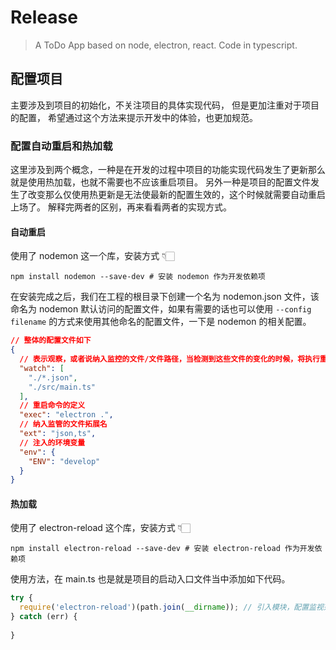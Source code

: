 # Release

> A ToDo App based on node, electron, react. Code in typescript.

## 配置项目

主要涉及到项目的初始化，不关注项目的具体实现代码， 但是更加注重对于项目的配置，
希望通过这个方法来提示开发中的体验，也更加规范。

### 配置自动重启和热加载

这里涉及到两个概念，一种是在开发的过程中项目的功能实现代码发生了更新那么就是使用热加载，也就不需要也不应该重启项目。
另外一种是项目的配置文件发生了改变那么仅使用热更新是无法使最新的配置生效的，这个时候就需要自动重启上场了。
解释完两者的区别，再来看看两者的实现方式。

#### 自动重启

使用了 nodemon 这一个库，安装方式 👇🏻

```shell
npm install nodemon --save-dev # 安装 nodemon 作为开发依赖项
```

在安装完成之后，我们在工程的根目录下创建一个名为 nodemon.json 文件，该命名为 nodemon 默认访问的配置文件，如果有需要的话也可以使用 `--config filename` 的方式来使用其他命名的配置文件，一下是 nodemon 的相关配置。

```json
// 整体的配置文件如下
{
  // 表示观察，或者说纳入监控的文件/文件路径，当检测到这些文件的变化的时候，将执行重启命令
  "watch": [
    "./*.json",
    "./src/main.ts"
  ],
  // 重启命令的定义
  "exec": "electron .",
  // 纳入监管的文件拓展名
  "ext": "json,ts",
  // 注入的环境变量
  "env": {
    "ENV": "develop"
  }
}
```

#### 热加载

使用了 electron-reload 这个库，安装方式 👇🏻

```shell
npm install electron-reload --save-dev # 安装 electron-reload 作为开发依赖项
```

使用方法，在 main.ts 也是就是项目的启动入口文件当中添加如下代码。

```typescript
try {
  require('electron-reload')(path.join(__dirname)); // 引入模块，配置监视范围 
} catch (err) {
	
}
```







